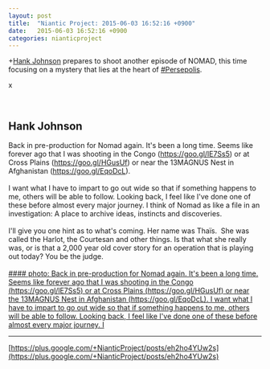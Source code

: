 ```yaml
---
layout: post
title:  "Niantic Project: 2015-06-03 16:52:16 +0900"
date:   2015-06-03 16:52:16 +0900
categories: nianticproject
---
```

+[Hank Johnson](https://plus.google.com/117792105926525258257 "") prepares to shoot another episode of NOMAD, this time focusing on a mystery that lies at the heart of [#Persepolis](https://plus.google.com/s/%23Persepolis "").

x<div class="shared"><br /><h2>Hank Johnson</h2>Back in pre-production for Nomad again. It's been a long time. Seems like forever ago that I was shooting in the Congo (<a href="https://goo.gl/lE7Ss5" class="ot-anchor">https://goo.gl/lE7Ss5</a>) or at Cross Plains (<a href="https://goo.gl/HGusUf" class="ot-anchor">https://goo.gl/HGusUf</a>) or near the 13MAGNUS Nest in Afghanistan (<a href="https://goo.gl/EqoDcL" class="ot-anchor">https://goo.gl/EqoDcL</a>).  <br /><br />I want what I have to impart to go out wide so that if something happens to me, others will be able to follow. Looking back, I feel like I've done one of these before almost every major journey. I think of Nomad as like a file in an investigation: A place to archive ideas, instincts and discoveries. <br /><br />I'll give you one hint as to what's coming. Her name was Thaïs.  She was called the Harlot, the Courtesan and other things. Is that what she really was, or is that a 2,000 year old cover story for an operation that is playing out today? You be the judge.<br /><br /></div>
[#### photo: Back in pre-production for Nomad again. It's been a long time. Seems like forever ago that I was shooting in the Congo (https://goo.gl/lE7Ss5) or at Cross Plains (https://goo.gl/HGusUf) or near the 13MAGNUS Nest in Afghanistan (https://goo.gl/EqoDcL).
I want what I have to impart to go out wide so that if something happens to me, others will be able to follow. Looking back, I feel like I've done one of these before almost every major journey. I](https://lh3.googleusercontent.com/-G_jf448npBA/VW6uehxVgcI/AAAAAAAAC4k/x1GWFY8K4H8/w800-h449/Prepro.png "")
- - -
[https://plus.google.com/+NianticProject/posts/eh2ho4YUw2s](https://plus.google.com/+NianticProject/posts/eh2ho4YUw2s)
